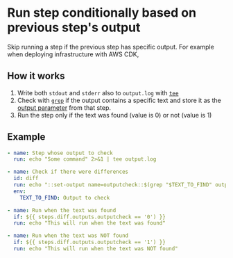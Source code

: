 # Run step conditionally based on previous step's output

Skip running a step if the previous step has specific output. For example when deploying infrastructure with AWS CDK,

## How it works

1. Write both `stdout` and `stderr` also to `output.log` with [`tee`](https://linux.die.net/man/1/tee)
2. Check with [`grep`](https://linux.die.net/man/1/grep) if the output contains a specific text and store it as the [output parameter](https://docs.github.com/en/actions/using-workflows/workflow-commands-for-github-actions#setting-an-output-parameter) from that step.
3. Run the step only if the text was found (value is 0) or not (value is 1)

## Example

```yaml
- name: Step whose output to check
  run: echo "Some command" 2>&1 | tee output.log

- name: Check if there were differences
  id: diff
  run: echo "::set-output name=outputcheck::$(grep "$TEXT_TO_FIND" output.log &> /dev/null; echo $?)"
  env:
    TEXT_TO_FIND: Output to check

- name: Run when the text was found
  if: ${{ steps.diff.outputs.outputcheck == '0') }}
  run: echo "This will run when the text was found"

- name: Run when the text was NOT found
  if: ${{ steps.diff.outputs.outputcheck == '1') }}
  run: echo "This will run when the text was NOT found"
```
